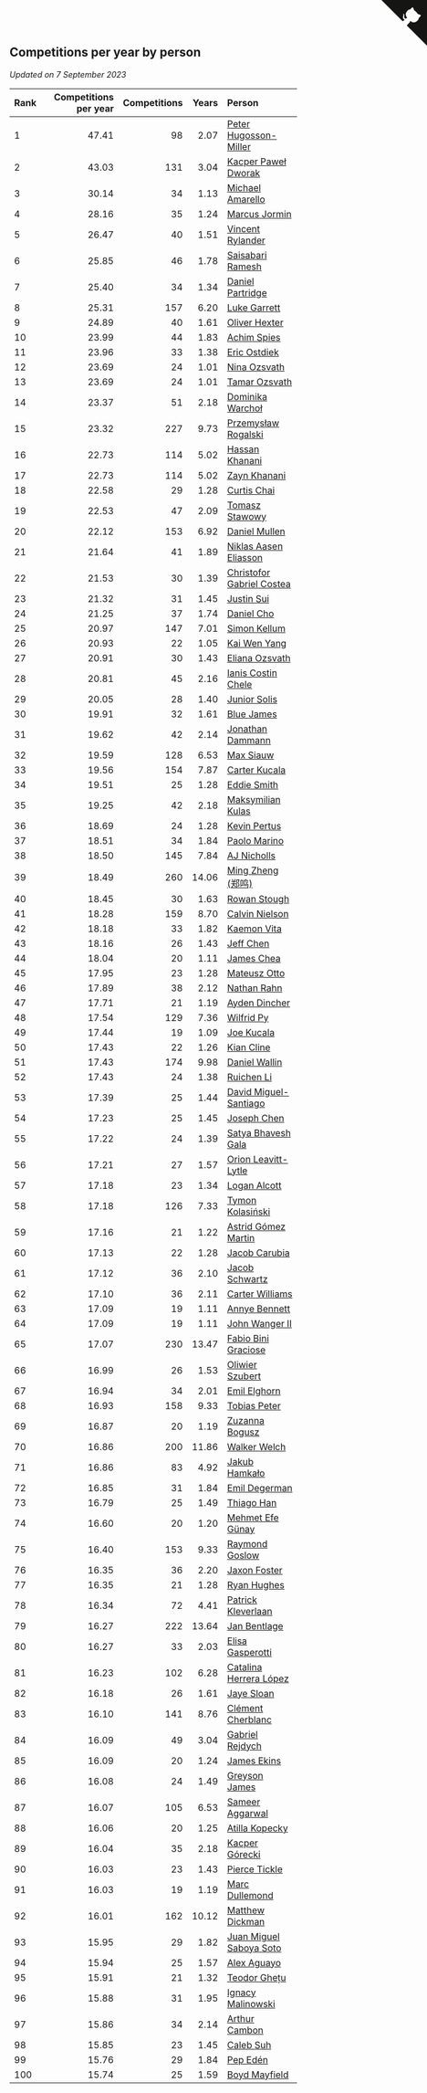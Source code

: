 ## Competitions per year by person

*Updated on  7 September 2023*

| Rank | Competitions per year | Competitions | Years | Person |
| :--- | ---: | ---: | ---: | :--- |
| 1 | 47.41 | 98 | 2.07 | [Peter Hugosson-Miller](https://www.worldcubeassociation.org/persons/2021HUGO01) |
| 2 | 43.03 | 131 | 3.04 | [Kacper Paweł Dworak](https://www.worldcubeassociation.org/persons/2020DWOR01) |
| 3 | 30.14 | 34 | 1.13 | [Michael Amarello](https://www.worldcubeassociation.org/persons/2022AMAR09) |
| 4 | 28.16 | 35 | 1.24 | [Marcus Jormin](https://www.worldcubeassociation.org/persons/2022JORM01) |
| 5 | 26.47 | 40 | 1.51 | [Vincent Rylander](https://www.worldcubeassociation.org/persons/2022RYLA01) |
| 6 | 25.85 | 46 | 1.78 | [Saisabari Ramesh](https://www.worldcubeassociation.org/persons/2021RAME01) |
| 7 | 25.40 | 34 | 1.34 | [Daniel Partridge](https://www.worldcubeassociation.org/persons/2022PART02) |
| 8 | 25.31 | 157 | 6.20 | [Luke Garrett](https://www.worldcubeassociation.org/persons/2017GARR05) |
| 9 | 24.89 | 40 | 1.61 | [Oliver Hexter](https://www.worldcubeassociation.org/persons/2022HEXT01) |
| 10 | 23.99 | 44 | 1.83 | [Achim Spies](https://www.worldcubeassociation.org/persons/2021SPIE01) |
| 11 | 23.96 | 33 | 1.38 | [Eric Ostdiek](https://www.worldcubeassociation.org/persons/2022OSTD01) |
| 12 | 23.69 | 24 | 1.01 | [Nina Ozsvath](https://www.worldcubeassociation.org/persons/2022OZSV03) |
| 13 | 23.69 | 24 | 1.01 | [Tamar Ozsvath](https://www.worldcubeassociation.org/persons/2022OZSV04) |
| 14 | 23.37 | 51 | 2.18 | [Dominika Warchoł](https://www.worldcubeassociation.org/persons/2021WARC01) |
| 15 | 23.32 | 227 | 9.73 | [Przemysław Rogalski](https://www.worldcubeassociation.org/persons/2013ROGA02) |
| 16 | 22.73 | 114 | 5.02 | [Hassan Khanani](https://www.worldcubeassociation.org/persons/2018KHAN26) |
| 17 | 22.73 | 114 | 5.02 | [Zayn Khanani](https://www.worldcubeassociation.org/persons/2018KHAN28) |
| 18 | 22.58 | 29 | 1.28 | [Curtis Chai](https://www.worldcubeassociation.org/persons/2022CHAI02) |
| 19 | 22.53 | 47 | 2.09 | [Tomasz Stawowy](https://www.worldcubeassociation.org/persons/2021STAW01) |
| 20 | 22.12 | 153 | 6.92 | [Daniel Mullen](https://www.worldcubeassociation.org/persons/2016MULL04) |
| 21 | 21.64 | 41 | 1.89 | [Niklas Aasen Eliasson](https://www.worldcubeassociation.org/persons/2021ELIA01) |
| 22 | 21.53 | 30 | 1.39 | [Christofor Gabriel Costea](https://www.worldcubeassociation.org/persons/2022COST03) |
| 23 | 21.32 | 31 | 1.45 | [Justin Sui](https://www.worldcubeassociation.org/persons/2022SUIJ01) |
| 24 | 21.25 | 37 | 1.74 | [Daniel Cho](https://www.worldcubeassociation.org/persons/2021CHOD01) |
| 25 | 20.97 | 147 | 7.01 | [Simon Kellum](https://www.worldcubeassociation.org/persons/2016KELL12) |
| 26 | 20.93 | 22 | 1.05 | [Kai Wen Yang](https://www.worldcubeassociation.org/persons/2022YANG19) |
| 27 | 20.91 | 30 | 1.43 | [Eliana Ozsvath](https://www.worldcubeassociation.org/persons/2022OZSV01) |
| 28 | 20.81 | 45 | 2.16 | [Ianis Costin Chele](https://www.worldcubeassociation.org/persons/2021CHEL01) |
| 29 | 20.05 | 28 | 1.40 | [Junior Solis](https://www.worldcubeassociation.org/persons/2022SOLI03) |
| 30 | 19.91 | 32 | 1.61 | [Blue James](https://www.worldcubeassociation.org/persons/2022JAME01) |
| 31 | 19.62 | 42 | 2.14 | [Jonathan Dammann](https://www.worldcubeassociation.org/persons/2021DAMM01) |
| 32 | 19.59 | 128 | 6.53 | [Max Siauw](https://www.worldcubeassociation.org/persons/2017SIAU02) |
| 33 | 19.56 | 154 | 7.87 | [Carter Kucala](https://www.worldcubeassociation.org/persons/2015KUCA01) |
| 34 | 19.51 | 25 | 1.28 | [Eddie Smith](https://www.worldcubeassociation.org/persons/2022SMIT20) |
| 35 | 19.25 | 42 | 2.18 | [Maksymilian Kulas](https://www.worldcubeassociation.org/persons/2021KULA02) |
| 36 | 18.69 | 24 | 1.28 | [Kevin Pertus](https://www.worldcubeassociation.org/persons/2022PERT01) |
| 37 | 18.51 | 34 | 1.84 | [Paolo Marino](https://www.worldcubeassociation.org/persons/2021MARI04) |
| 38 | 18.50 | 145 | 7.84 | [AJ Nicholls](https://www.worldcubeassociation.org/persons/2015NICH04) |
| 39 | 18.49 | 260 | 14.06 | [Ming Zheng (郑鸣)](https://www.worldcubeassociation.org/persons/2009ZHEN11) |
| 40 | 18.45 | 30 | 1.63 | [Rowan Stough](https://www.worldcubeassociation.org/persons/2022STOU01) |
| 41 | 18.28 | 159 | 8.70 | [Calvin Nielson](https://www.worldcubeassociation.org/persons/2014NIEL03) |
| 42 | 18.18 | 33 | 1.82 | [Kaemon Vita](https://www.worldcubeassociation.org/persons/2021VITA01) |
| 43 | 18.16 | 26 | 1.43 | [Jeff Chen](https://www.worldcubeassociation.org/persons/2022CHEN19) |
| 44 | 18.04 | 20 | 1.11 | [James Chea](https://www.worldcubeassociation.org/persons/2022CHEA05) |
| 45 | 17.95 | 23 | 1.28 | [Mateusz Otto](https://www.worldcubeassociation.org/persons/2022OTTO01) |
| 46 | 17.89 | 38 | 2.12 | [Nathan Rahn](https://www.worldcubeassociation.org/persons/2021RAHN01) |
| 47 | 17.71 | 21 | 1.19 | [Ayden Dincher](https://www.worldcubeassociation.org/persons/2022DINC01) |
| 48 | 17.54 | 129 | 7.36 | [Wilfrid Py](https://www.worldcubeassociation.org/persons/2016PYWI01) |
| 49 | 17.44 | 19 | 1.09 | [Joe Kucala](https://www.worldcubeassociation.org/persons/2022KUCA01) |
| 50 | 17.43 | 22 | 1.26 | [Kian Cline](https://www.worldcubeassociation.org/persons/2022CLIN01) |
| 51 | 17.43 | 174 | 9.98 | [Daniel Wallin](https://www.worldcubeassociation.org/persons/2013WALL03) |
| 52 | 17.43 | 24 | 1.38 | [Ruichen Li](https://www.worldcubeassociation.org/persons/2022LIRU02) |
| 53 | 17.39 | 25 | 1.44 | [David Miguel-Santiago](https://www.worldcubeassociation.org/persons/2022MIGU02) |
| 54 | 17.23 | 25 | 1.45 | [Joseph Chen](https://www.worldcubeassociation.org/persons/2022CHEN16) |
| 55 | 17.22 | 24 | 1.39 | [Satya Bhavesh Gala](https://www.worldcubeassociation.org/persons/2022GALA03) |
| 56 | 17.21 | 27 | 1.57 | [Orion Leavitt-Lytle](https://www.worldcubeassociation.org/persons/2022LEAV01) |
| 57 | 17.18 | 23 | 1.34 | [Logan Alcott](https://www.worldcubeassociation.org/persons/2022ALCO02) |
| 58 | 17.18 | 126 | 7.33 | [Tymon Kolasiński](https://www.worldcubeassociation.org/persons/2016KOLA02) |
| 59 | 17.16 | 21 | 1.22 | [Astrid Gómez Martin](https://www.worldcubeassociation.org/persons/2022MART26) |
| 60 | 17.13 | 22 | 1.28 | [Jacob Carubia](https://www.worldcubeassociation.org/persons/2022CARU02) |
| 61 | 17.12 | 36 | 2.10 | [Jacob Schwartz](https://www.worldcubeassociation.org/persons/2021SCHW01) |
| 62 | 17.10 | 36 | 2.11 | [Carter Williams](https://www.worldcubeassociation.org/persons/2021WILL06) |
| 63 | 17.09 | 19 | 1.11 | [Annye Bennett](https://www.worldcubeassociation.org/persons/2022BENN11) |
| 64 | 17.09 | 19 | 1.11 | [John Wanger II](https://www.worldcubeassociation.org/persons/2022WANG39) |
| 65 | 17.07 | 230 | 13.47 | [Fabio Bini Graciose](https://www.worldcubeassociation.org/persons/2010GRAC02) |
| 66 | 16.99 | 26 | 1.53 | [Oliwier Szubert](https://www.worldcubeassociation.org/persons/2022SZUB01) |
| 67 | 16.94 | 34 | 2.01 | [Emil Elghorn](https://www.worldcubeassociation.org/persons/2021ELGH01) |
| 68 | 16.93 | 158 | 9.33 | [Tobias Peter](https://www.worldcubeassociation.org/persons/2014PETE03) |
| 69 | 16.87 | 20 | 1.19 | [Zuzanna Bogusz](https://www.worldcubeassociation.org/persons/2022BOGU01) |
| 70 | 16.86 | 200 | 11.86 | [Walker Welch](https://www.worldcubeassociation.org/persons/2011WELC01) |
| 71 | 16.86 | 83 | 4.92 | [Jakub Hamkało](https://www.worldcubeassociation.org/persons/2018HAMK01) |
| 72 | 16.85 | 31 | 1.84 | [Emil Degerman](https://www.worldcubeassociation.org/persons/2021DEGE01) |
| 73 | 16.79 | 25 | 1.49 | [Thiago Han](https://www.worldcubeassociation.org/persons/2022HANT01) |
| 74 | 16.60 | 20 | 1.20 | [Mehmet Efe Günay](https://www.worldcubeassociation.org/persons/2022GUNA05) |
| 75 | 16.40 | 153 | 9.33 | [Raymond Goslow](https://www.worldcubeassociation.org/persons/2014GOSL01) |
| 76 | 16.35 | 36 | 2.20 | [Jaxon Foster](https://www.worldcubeassociation.org/persons/2021FOST01) |
| 77 | 16.35 | 21 | 1.28 | [Ryan Hughes](https://www.worldcubeassociation.org/persons/2022HUGH04) |
| 78 | 16.34 | 72 | 4.41 | [Patrick Kleverlaan](https://www.worldcubeassociation.org/persons/2019KLEV01) |
| 79 | 16.27 | 222 | 13.64 | [Jan Bentlage](https://www.worldcubeassociation.org/persons/2010BENT01) |
| 80 | 16.27 | 33 | 2.03 | [Elisa Gasperotti](https://www.worldcubeassociation.org/persons/2021GASP01) |
| 81 | 16.23 | 102 | 6.28 | [Catalina Herrera López](https://www.worldcubeassociation.org/persons/2017LOPE31) |
| 82 | 16.18 | 26 | 1.61 | [Jaye Sloan](https://www.worldcubeassociation.org/persons/2022SLOA01) |
| 83 | 16.10 | 141 | 8.76 | [Clément Cherblanc](https://www.worldcubeassociation.org/persons/2014CHER05) |
| 84 | 16.09 | 49 | 3.04 | [Gabriel Rejdych](https://www.worldcubeassociation.org/persons/2020REJD01) |
| 85 | 16.09 | 20 | 1.24 | [James Ekins](https://www.worldcubeassociation.org/persons/2022EKIN01) |
| 86 | 16.08 | 24 | 1.49 | [Greyson James](https://www.worldcubeassociation.org/persons/2022JAME02) |
| 87 | 16.07 | 105 | 6.53 | [Sameer Aggarwal](https://www.worldcubeassociation.org/persons/2017AGGA01) |
| 88 | 16.06 | 20 | 1.25 | [Atilla Kopecky](https://www.worldcubeassociation.org/persons/2022KOPE01) |
| 89 | 16.04 | 35 | 2.18 | [Kacper Górecki](https://www.worldcubeassociation.org/persons/2021GORE01) |
| 90 | 16.03 | 23 | 1.43 | [Pierce Tickle](https://www.worldcubeassociation.org/persons/2022TICK01) |
| 91 | 16.03 | 19 | 1.19 | [Marc Dullemond](https://www.worldcubeassociation.org/persons/2022DULL01) |
| 92 | 16.01 | 162 | 10.12 | [Matthew Dickman](https://www.worldcubeassociation.org/persons/2013DICK01) |
| 93 | 15.95 | 29 | 1.82 | [Juan Miguel Saboya Soto](https://www.worldcubeassociation.org/persons/2021SOTO01) |
| 94 | 15.94 | 25 | 1.57 | [Alex Aguayo](https://www.worldcubeassociation.org/persons/2022AGUA01) |
| 95 | 15.91 | 21 | 1.32 | [Teodor Ghețu](https://www.worldcubeassociation.org/persons/2022GHET01) |
| 96 | 15.88 | 31 | 1.95 | [Ignacy Malinowski](https://www.worldcubeassociation.org/persons/2021MALI02) |
| 97 | 15.86 | 34 | 2.14 | [Arthur Cambon](https://www.worldcubeassociation.org/persons/2021CAMB01) |
| 98 | 15.85 | 23 | 1.45 | [Caleb Suh](https://www.worldcubeassociation.org/persons/2022SUHC01) |
| 99 | 15.76 | 29 | 1.84 | [Pep Edén](https://www.worldcubeassociation.org/persons/2021EDEN01) |
| 100 | 15.74 | 25 | 1.59 | [Boyd Mayfield](https://www.worldcubeassociation.org/persons/2022MAYF01) |


<a href="https://github.com/JustinTimeCuber/wca_statistics" class="github-corner" aria-label="View source on Github"><svg width="80" height="80" viewBox="0 0 250 250" style="fill:#151513; color:#fff; position: absolute; top: 0; border: 0; right: 0;" aria-hidden="true"><path d="M0,0 L115,115 L130,115 L142,142 L250,250 L250,0 Z"></path><path d="M128.3,109.0 C113.8,99.7 119.0,89.6 119.0,89.6 C122.0,82.7 120.5,78.6 120.5,78.6 C119.2,72.0 123.4,76.3 123.4,76.3 C127.3,80.9 125.5,87.3 125.5,87.3 C122.9,97.6 130.6,101.9 134.4,103.2" fill="currentColor" style="transform-origin: 130px 106px;" class="octo-arm"></path><path d="M115.0,115.0 C114.9,115.1 118.7,116.5 119.8,115.4 L133.7,101.6 C136.9,99.2 139.9,98.4 142.2,98.6 C133.8,88.0 127.5,74.4 143.8,58.0 C148.5,53.4 154.0,51.2 159.7,51.0 C160.3,49.4 163.2,43.6 171.4,40.1 C171.4,40.1 176.1,42.5 178.8,56.2 C183.1,58.6 187.2,61.8 190.9,65.4 C194.5,69.0 197.7,73.2 200.1,77.6 C213.8,80.2 216.3,84.9 216.3,84.9 C212.7,93.1 206.9,96.0 205.4,96.6 C205.1,102.4 203.0,107.8 198.3,112.5 C181.9,128.9 168.3,122.5 157.7,114.1 C157.9,116.9 156.7,120.9 152.7,124.9 L141.0,136.5 C139.8,137.7 141.6,141.9 141.8,141.8 Z" fill="currentColor" class="octo-body"></path></svg></a><style>.github-corner:hover .octo-arm{animation:octocat-wave 560ms ease-in-out}@keyframes octocat-wave{0%,100%{transform:rotate(0)}20%,60%{transform:rotate(-25deg)}40%,80%{transform:rotate(10deg)}}@media (max-width:500px){.github-corner:hover .octo-arm{animation:none}.github-corner .octo-arm{animation:octocat-wave 560ms ease-in-out}}</style>
